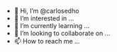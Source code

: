 - 👋 Hi, I’m @carlosedho
- 👀 I’m interested in ...
- 🌱 I’m currently learning ...
- 💞️ I’m looking to collaborate on ...
- 📫 How to reach me ...

<!---
carlosedho/carlosedho is a ✨ special ✨ repository because its `README.md` (this file) appears on your GitHub profile.
You can click the Preview link to take a look at your changes.
--->
